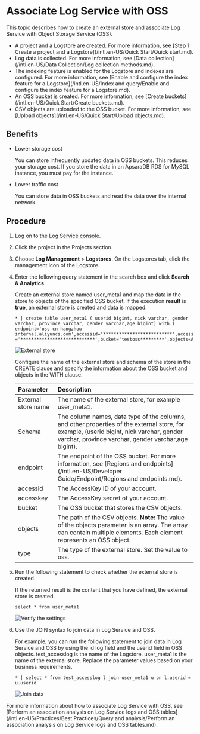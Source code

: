 # Associate Log Service with OSS

This topic describes how to create an external store and associate Log Service with Object Storage Service \(OSS\).

-   A project and a Logstore are created. For more information, see [Step 1: Create a project and a Logstore](/intl.en-US/Quick Start/Quick start.md).
-   Log data is collected. For more information, see [Data collection](/intl.en-US/Data Collection/Log collection methods.md).
-   The indexing feature is enabled for the Logstore and indexes are configured. For more information, see [Enable and configure the index feature for a Logstore](/intl.en-US/Index and query/Enable and configure the index feature for a Logstore.md).
-   An OSS bucket is created. For more information, see [Create buckets](/intl.en-US/Quick Start/Create buckets.md).
-   CSV objects are uploaded to the OSS bucket. For more information, see [Upload objects](/intl.en-US/Quick Start/Upload objects.md).

## Benefits

-   Lower storage cost

    You can store infrequently updated data in OSS buckets. This reduces your storage cost. If you store the data in an ApsaraDB RDS for MySQL instance, you must pay for the instance.

-   Lower traffic cost

    You can store data in OSS buckets and read the data over the internal network.


## Procedure

1.  Log on to the [Log Service console](https://sls.console.aliyun.com).

2.  Click the project in the Projects section.

3.  Choose **Log Management** \> **Logstores**. On the Logstores tab, click the management icon of the Logstore.

4.  Enter the following query statement in the search box and click **Search & Analytics**.

    Create an external store named user\_meta1 and map the data in the store to objects of the specified OSS bucket. If the execution **result** is **true**, an external store is created and data is mapped.

    ```
    * | create table user_meta1 ( userid bigint, nick varchar, gender varchar, province varchar, gender varchar,age bigint) with ( endpoint='oss-cn-hangzhou-internal.aliyuncs.com',accessid='**************************',accesskey ='****************************',bucket='testoss*********',objects=ARRAY['user.csv'],type='oss')
    ```

    ![External store](https://static-aliyun-doc.oss-cn-hangzhou.aliyuncs.com/assets/img/en-US/5131201061/p8538.png)

    Configure the name of the external store and schema of the store in the CREATE clause and specify the information about the OSS bucket and objects in the WITH clause.

    |Parameter|Description|
    |:--------|:----------|
    |External store name|The name of the external store, for example user\_meta1.|
    |Schema|The column names, data type of the columns, and other properties of the external store, for example, \(userid bigint, nick varchar, gender varchar, province varchar, gender varchar,age bigint\).|
    |endpoint|The endpoint of the OSS bucket. For more information, see [Regions and endpoints](/intl.en-US/Developer Guide/Endpoint/Regions and endpoints.md).|
    |accessid|The AccessKey ID of your account.|
    |accesskey|The AccessKey secret of your account.|
    |bucket|The OSS bucket that stores the CSV objects.|
    |objects|The path of the CSV objects. **Note:** The value of the objects parameter is an array. The array can contain multiple elements. Each element represents an OSS object. |
    |type|The type of the external store. Set the value to oss.|

5.  Run the following statement to check whether the external store is created.

    If the returned result is the content that you have defined, the external store is created.

    ```
    select * from user_meta1
    ```

    ![Verify the settings](https://static-aliyun-doc.oss-cn-hangzhou.aliyuncs.com/assets/img/en-US/6051201061/p8539.png)

6.  Use the JOIN syntax to join data in Log Service and OSS.

    For example, you can run the following statement to join data in Log Service and OSS by using the id log field and the userid field in OSS objects. test\_accesslog is the name of the Logstore. user\_meta1 is the name of the external store. Replace the parameter values based on your business requirements.

    ```
    * | select * from test_accesslog l join user_meta1 u on l.userid = u.userid
    ```

    ![Join data](https://static-aliyun-doc.oss-cn-hangzhou.aliyuncs.com/assets/img/en-US/5131201061/p8540.png)


For more information about how to associate Log Service with OSS, see [Perform an association analysis on Log Service logs and OSS tables](/intl.en-US/Practices/Best Practices/Query and analysis/Perform an association analysis on Log Service logs and OSS tables.md).

